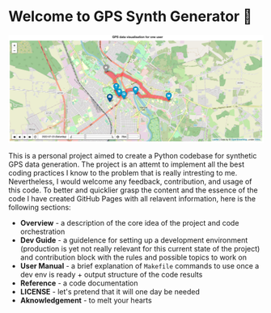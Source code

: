 # Welcome to GPS Synth Generator 👣

![GPS_GENERATOR_EXAMPLE](img/synth_gps_data_example_2.png)

This is a personal project aimed to create a Python codebase for synthetic GPS data generation. The project is an attemt to implement all the best coding practices I know to the problem that is really intresting to me. Nevertheless, I would welcome any feedback, contribution, and usage of this code. To better and quicklier grasp the content and the essence of the code I have created GitHub Pages with all relavent information, here is the following sections: 

* **Overview** - a description of the core idea of the project and code orchestration
* **Dev Guide** - a guidelence for setting up a development environment (production is yet not really relevant for this current state of the project) and contribution block with the rules and possible topics to work on
* **User Manual** - a brief explanation of `Makefile` commands to use once a dev env is ready + output structure of the code results
* **Reference** - a code documentation
* **LICENSE** - let's pretend that it will one day be needed
* **Aknowledgement** - to melt your hearts


